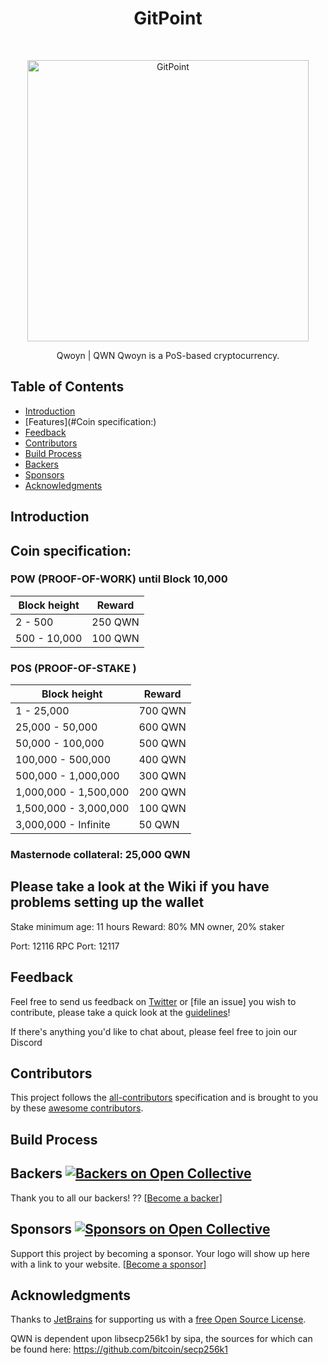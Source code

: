 <h1 align="center"> GitPoint </h1> <br>
<p align="center">
  <a href="https://qwoyn.com/">
    <img alt="GitPoint" title="GitPoint" src="https://i.imgur.com/w7gQoAH.png" width="450">
  </a>
</p>

<p align="center">
  Qwoyn | QWN Qwoyn is a PoS-based cryptocurrency.
</p>


<!-- START doctoc generated TOC please keep comment here to allow auto update -->
<!-- DON'T EDIT THIS SECTION, INSTEAD RE-RUN doctoc TO UPDATE -->
## Table of Contents

- [Introduction](#introduction)
- [Features](#Coin specification:)
- [Feedback](#feedback)
- [Contributors](#contributors)
- [Build Process](#build-process)
- [Backers](#backers-)
- [Sponsors](#sponsors-)
- [Acknowledgments](#acknowledgments)

<!-- END doctoc generated TOC please keep comment here to allow auto update -->

## Introduction

## Coin specification:
### POW (PROOF-OF-WORK) until Block 10,000
Block height | Reward
--- | ---
2 - 500 | 250 QWN
500 - 10,000 | 100 QWN

### POS (PROOF-OF-STAKE )
Block height | Reward
--- | ---
1 - 25,000 | 700 QWN
25,000 - 50,000 | 600 QWN
50,000 - 100,000 | 500 QWN
100,000 - 500,000 | 400 QWN
500,000 - 1,000,000 | 300 QWN
1,000,000 - 1,500,000 | 200 QWN
1,500,000 - 3,000,000 | 100 QWN
3,000,000 - Infinite | 50 QWN

### Masternode collateral: 25,000 QWN

## Please take a look at the Wiki if you have problems setting up the wallet

Stake minimum age: 11 hours
Reward: 80% MN owner, 20% staker

Port: 12116
RPC Port: 12117

## Feedback

Feel free to send us feedback on [Twitter](https://twitter.com/qwoyn) or [file an issue]
you wish to contribute, please take a quick look at the [guidelines](./CONTRIBUTING.md)!

If there's anything you'd like to chat about, please feel free to join our Discord

## Contributors

This project follows the [all-contributors](https://github.com/kentcdodds/all-contributors) specification and is brought to you by these [awesome contributors](./CONTRIBUTORS.md).

## Build Process


## Backers [![Backers on Open Collective](https://opencollective.com/git-point/backers/badge.svg)](#backers)

Thank you to all our backers! ?? [[Become a backer](https://opencollective.com/git-point#backer)]

## Sponsors [![Sponsors on Open Collective](https://opencollective.com/git-point/sponsors/badge.svg)](#sponsors)

Support this project by becoming a sponsor. Your logo will show up here with a link to your website. [[Become a sponsor](https://opencollective.com/git-point#sponsor)]

## Acknowledgments

Thanks to [JetBrains](https://www.jetbrains.com) for supporting us with a [free Open Source License](https://www.jetbrains.com/buy/opensource).

QWN is dependent upon libsecp256k1 by sipa, the sources for which can be found here:
https://github.com/bitcoin/secp256k1

